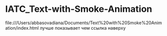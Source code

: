 # IATC_Text-with-Smoke-Animation

file:///Users/abbasovadiana/Documents/Text%20with%20Smoke%20Animation/index.html лучше показывает чем ссылка наверху
